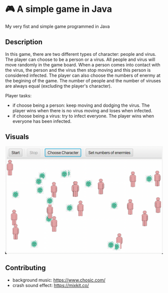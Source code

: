 # :video_game: A simple game in Java 
My very fist and simple game programmed in Java 

## Description 
In this game, there are two different types of character: people and virus. The player can choose to be a person or a virus. All people and virus will move randomly in the game board. When a person comes into contact with the virus, the person and the virus then stop moving and this person is considered infected.
The player can also choose the numbers of enermy at the begining of the game. The number of people and the number of viruses are always equal (excluding the player's character). 

Player tasks:
- if choose being a person: keep moving and dodging the virus. The player wins when there is no virus moving and loses when infected.
- if choose being a virus: try to infect everyone. The player wins when everyone has been infected.
 

## Visuals
<p align="center">
  <a href="" rel="noopener">
 <img src="https://github.com/ngoccun-code/simple_java_game/blob/main/demo.png" alt="Demo"></a>
</p>

## Contributing 
- background music: https://www.chosic.com/
- crash sound effect: https://mixkit.co/
